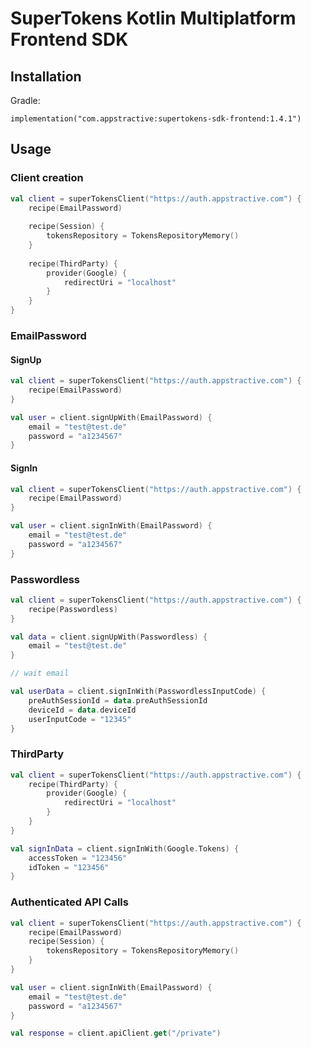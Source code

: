 # SuperTokens Kotlin Multiplatform Frontend SDK

## Installation

Gradle:
```
implementation("com.appstractive:supertokens-sdk-frontend:1.4.1")
```

## Usage

### Client creation
``` kotlin
val client = superTokensClient("https://auth.appstractive.com") {
    recipe(EmailPassword)
    
    recipe(Session) {
        tokensRepository = TokensRepositoryMemory()
    }
    
    recipe(ThirdParty) {
        provider(Google) {
            redirectUri = "localhost"
        }
    }
}
```

### EmailPassword

#### SignUp

``` kotlin
val client = superTokensClient("https://auth.appstractive.com") {
    recipe(EmailPassword)
}

val user = client.signUpWith(EmailPassword) {
    email = "test@test.de"
    password = "a1234567"
}
```

#### SignIn

``` kotlin
val client = superTokensClient("https://auth.appstractive.com") {
    recipe(EmailPassword)
}

val user = client.signInWith(EmailPassword) {
    email = "test@test.de"
    password = "a1234567"
}
```

### Passwordless

``` kotlin
val client = superTokensClient("https://auth.appstractive.com") {
    recipe(Passwordless)
}

val data = client.signUpWith(Passwordless) {
    email = "test@test.de"
}

// wait email

val userData = client.signInWith(PasswordlessInputCode) {
    preAuthSessionId = data.preAuthSessionId
    deviceId = data.deviceId
    userInputCode = "12345"
}
```

### ThirdParty

``` kotlin
val client = superTokensClient("https://auth.appstractive.com") {
    recipe(ThirdParty) {
        provider(Google) {
            redirectUri = "localhost"
        }
    }
}

val signInData = client.signInWith(Google.Tokens) {
    accessToken = "123456"
    idToken = "123456"
}
```

### Authenticated API Calls

``` kotlin
val client = superTokensClient("https://auth.appstractive.com") {
    recipe(EmailPassword)
    recipe(Session) {
        tokensRepository = TokensRepositoryMemory()
    }
}

val user = client.signInWith(EmailPassword) {
    email = "test@test.de"
    password = "a1234567"
}

val response = client.apiClient.get("/private")
```